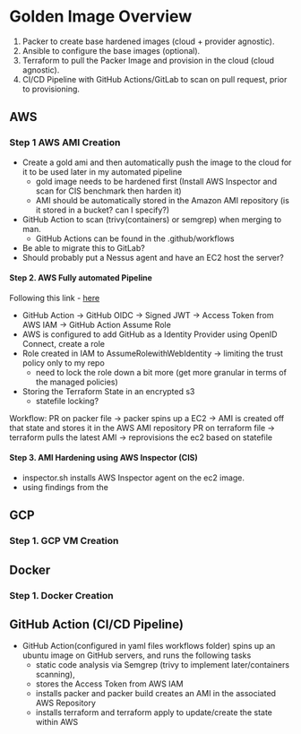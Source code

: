 # Golden Image Overview
1. Packer to create base hardened images (cloud + provider agnostic).
2. Ansible to configure the base images (optional).
3. Terraform to pull the Packer Image and provision in the cloud (cloud agnostic).
4. CI/CD Pipeline with GitHub Actions/GitLab to scan on pull request, prior to provisioning. 


## AWS
### Step 1 AWS AMI Creation
- Create a gold ami and then automatically push the image to the cloud for it to be used later in my automated pipeline
    - gold image needs to be hardened first (Install AWS Inspector and scan for CIS benchmark then harden it)
    - AMI should be automatically stored in the Amazon AMI repository (is it stored in a bucket? can I specify?)
- GitHub Action to scan (trivy(containers) or semgrep) when merging to man. 
    - GitHub Actions can be found in the .github/workflows
- Be able to migrate this to GitLab?
- Should probably put a Nessus agent and have an EC2 host the server? 

#### Step 2. AWS Fully automated Pipeline
Following this link - [here](https://www.youtube.com/watch?v=GowFk_5Rx_I)
- GitHub Action -> GitHub OIDC -> Signed JWT -> Access Token from AWS IAM -> GitHub Action Assume Role
- AWS is configured to add GitHub as a Identity Provider using OpenID Connect, create a role 
- Role created in IAM to AssumeRolewithWebIdentity -> limiting the trust policy only to my repo
    - need to lock the role down a bit more (get more granular in terms of the managed policies)
- Storing the Terraform State in an encrypted s3
    - statefile locking?

 Workflow:
 PR on packer file -> packer spins up a EC2 -> AMI is created off that state and stores it in the AWS AMI repository
 PR on terraform file -> terraform pulls the latest AMI -> reprovisions the ec2 based on statefile

#### Step 3. AMI Hardening using AWS Inspector (CIS)
- inspector.sh installs AWS Inspector agent on the ec2 image. 
- using findings from the 


## GCP
### Step 1. GCP VM Creation


## Docker
### Step 1. Docker Creation


## GitHub Action (CI/CD Pipeline)
- GitHub Action(configured in yaml files workflows folder) spins up an ubuntu image on GitHub servers, and runs the following tasks
    - static code analysis via Semgrep (trivy to implement later/containers scanning),
    - stores the Access Token from AWS IAM
    - installs packer and packer build creates an AMI in the associated AWS Repository
    - installs terraform and terraform apply to update/create the state within AWS

